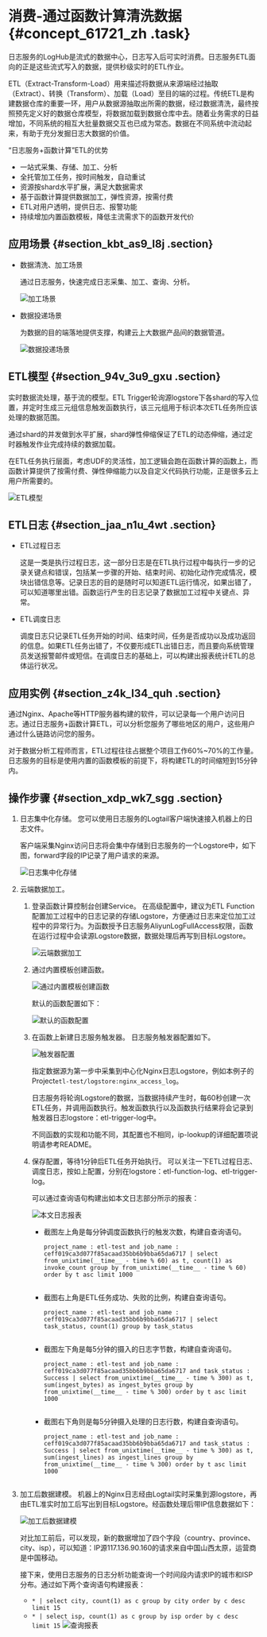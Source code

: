 # 消费-通过函数计算清洗数据 {#concept_61721_zh .task}

日志服务的LogHub是流式的数据中心，日志写入后可实时消费。日志服务ETL面向的正是这些流式写入的数据，提供秒级实时的ETL作业。

ETL（Extract-Transform-Load）用来描述将数据从来源端经过抽取（Extract）、转换（Transform）、加载（Load）至目的端的过程。传统ETL是构建数据仓库的重要一环，用户从数据源抽取出所需的数据，经过数据清洗，最终按照预先定义好的数据仓库模型，将数据加载到数据仓库中去。随着业务需求的日益增加，不同系统的相互大批量数据交互也已成为常态。数据在不同系统中流动起来，有助于充分发掘日志大数据的价值。

“日志服务+函数计算”ETL的优势

-   一站式采集、存储、加工、分析
-   全托管加工任务，按时间触发，自动重试
-   资源按shard水平扩展，满足大数据需求
-   基于函数计算提供数据加工，弹性资源，按需付费
-   ETL对用户透明，提供日志、报警功能
-   持续增加内置函数模板，降低主流需求下的函数开发代价

## 应用场景 {#section_kbt_as9_l8j .section}

-   数据清洗、加工场景

    通过日志服务，快速完成日志采集、加工、查询、分析。

    ![加工场景](http://static-aliyun-doc.oss-cn-hangzhou.aliyuncs.com/assets/img/13202/156862826832403_zh-CN.png)

-   数据投递场景

    为数据的目的端落地提供支撑，构建云上大数据产品间的数据管道。

    ![数据投递场景](http://static-aliyun-doc.oss-cn-hangzhou.aliyuncs.com/assets/img/13202/156862826832404_zh-CN.png)


## ETL模型 {#section_94v_3u9_gxu .section}

实时数据流处理，基于流的模型。ETL Trigger轮询源logstore下各shard的写入位置，并定时生成三元组信息触发函数执行，该三元组用于标识本次ETL任务所应该处理的数据范围。

通过shard的并发做到水平扩展，shard弹性伸缩保证了ETL的动态伸缩，通过定时器触发作业完成持续的数据加载。

在ETL任务执行层面，考虑UDF的灵活性，加工逻辑会跑在函数计算的函数上，而函数计算提供了按需付费、弹性伸缩能力以及自定义代码执行功能，正是很多云上用户所需要的。

![ETL模型](http://static-aliyun-doc.oss-cn-hangzhou.aliyuncs.com/assets/img/13202/156862826832405_zh-CN.png)

## ETL日志 {#section_jaa_n1u_4wt .section}

-   ETL过程日志

    这是一类是执行过程日志，这一部分日志是在ETL执行过程中每执行一步的记录关键点和错误，包括某一步骤的开始、结束时间、初始化动作完成情况，模块出错信息等。记录日志的目的是随时可以知道ETL运行情况，如果出错了，可以知道哪里出错。函数运行产生的日志记录了数据加工过程中关键点、异常。

-   ETL调度日志

    调度日志只记录ETL任务开始的时间、结束时间，任务是否成功以及成功返回的信息。如果ETL任务出错了，不仅要形成ETL出错日志，而且要向系统管理员发送报警邮件或短信。在调度日志的基础上，可以构建出报表统计ETL的总体运行状况。


## 应用实例 {#section_z4k_l34_quh .section}

通过Nginx、Apache等HTTP服务器构建的软件，可以记录每一个用户访问日志。通过日志服务+函数计算ETL，可以分析您服务了哪些地区的用户，这些用户通过什么链路访问您的服务。

对于数据分析工程师而言，ETL过程往往占据整个项目工作60%~70%的工作量。日志服务的目标是使用内置的函数模板的前提下，将构建ETL的时间缩短到15分钟内。

## 操作步骤 {#section_xdp_wk7_sgg .section}

1.  日志集中化存储。 您可以使用日志服务的Logtail客户端快速接入机器上的日志文件。

    客户端采集Nginx访问日志将会集中存储到日志服务的一个Logstore中，如下图，forward字段的IP记录了用户请求的来源。

    ![日志集中化存储](http://static-aliyun-doc.oss-cn-hangzhou.aliyuncs.com/assets/img/13202/156862826832406_zh-CN.png)

2.  云端数据加工。 
    1.  登录函数计算控制台创建Service。 在高级配置中，建议为ETL Function配置加工过程中的日志记录的存储Logstore，方便通过日志来定位加工过程中的异常行为。为函数授予日志服务AliyunLogFullAccess权限，函数在运行过程中会读源Logstore数据，数据处理后再写到目标Logstore。

        ![云端数据加工](http://static-aliyun-doc.oss-cn-hangzhou.aliyuncs.com/assets/img/13202/156862826832407_zh-CN.png)

    2.  通过内置模板创建函数。 

        ![通过内置模板创建函数](http://static-aliyun-doc.oss-cn-hangzhou.aliyuncs.com/assets/img/13202/156862826832408_zh-CN.png)

        默认的函数配置如下：

        ![默认的函数配置](http://static-aliyun-doc.oss-cn-hangzhou.aliyuncs.com/assets/img/13202/156862826932409_zh-CN.png)

    3.  在函数上新建日志服务触发器。 日志服务触发器配置如下。

        ![触发器配置](http://static-aliyun-doc.oss-cn-hangzhou.aliyuncs.com/assets/img/13202/156862826932410_zh-CN.png)

        指定数据源为第一步中采集到中心化Nginx日志Logstore，例如本例子的Project`etl-test/logstore:nginx_access_log`。

        日志服务将轮询Logstore的数据，当数据持续产生时，每60秒创建一次ETL任务，并调用函数执行。触发函数执行以及函数执行结果将会记录到触发器日志logstore：etl-trigger-log中。

        不同函数的实现和功能不同，其配置也不相同，ip-lookup的详细配置项说明请参考README。

    4.  保存配置，等待1分钟后ETL任务开始执行。 可以关注一下ETL过程日志、调度日志，按如上配置，分别在logstore：etl-function-log、etl-trigger-log。

        可以通过查询语句构建出如本文日志部分所示的报表：

        ![本文日志报表](http://static-aliyun-doc.oss-cn-hangzhou.aliyuncs.com/assets/img/13202/156862826932411_zh-CN.png)

        -   截图左上角是每分钟调度函数执行的触发次数，构建自查询语句。

            ``` {#codeblock_uug_zyo_440}
            project_name : etl-test and job_name : ceff019ca3d077f85acaad35bb6b9bba65da6717 | select from_unixtime(__time__ - time % 60) as t, count(1) as invoke_count group by from_unixtime(__time__ - time % 60) order by t asc limit 1000
            											
            ```

        -   截图右上角是ETL任务成功、失败的比例，构建自查询语句。

            ``` {#codeblock_qw6_ns7_cfx}
            project_name : etl-test and job_name : ceff019ca3d077f85acaad35bb6b9bba65da6717 | select task_status, count(1) group by task_status
            											
            ```

        -   截图左下角是每5分钟的摄入的日志字节数，构建自查询语句。

            ``` {#codeblock_01y_93k_hmg}
            project_name : etl-test and job_name : ceff019ca3d077f85acaad35bb6b9bba65da6717 and task_status : Success | select from_unixtime(__time__ - time % 300) as t, sum(ingest_bytes) as ingest_bytes group by from_unixtime(__time__ - time % 300) order by t asc limit 1000
            											
            ```

        -   截图右下角则是每5分钟摄入处理的日志行数，构建自查询语句。

            ``` {#codeblock_pu6_727_tpt}
            project_name : etl-test and job_name : ceff019ca3d077f85acaad35bb6b9bba65da6717 and task_status : Success | select from_unixtime(__time__ - time % 300) as t, sum(ingest_lines) as ingest_lines group by from_unixtime(__time__ - time % 300) order by t asc limit 1000
            											
            ```

3.  加工后数据建模。 机器上的Nginx日志经由Logtail实时采集到源logstore，再由ETL准实时加工后写出到目标Logstore。经函数处理后带IP信息数据如下：

    ![加工后数据建模](http://static-aliyun-doc.oss-cn-hangzhou.aliyuncs.com/assets/img/13202/156862826932412_zh-CN.png)

    对比加工前后，可以发现，新的数据增加了四个字段（country、province、city、isp），可以知道：IP源117.136.90.160的请求来自中国山西太原，运营商是中国移动。

    接下来，使用日志服务的日志分析功能查询一个时间段内请求IP的城市和ISP分布。通过如下两个查询语句构建报表：

    -   `* | select city, count(1) as c group by city order by c desc limit 15`
    -   `* | select isp, count(1) as c group by isp order by c desc limit 15`
    ![查询报表](http://static-aliyun-doc.oss-cn-hangzhou.aliyuncs.com/assets/img/13202/156862826932413_zh-CN.png)


